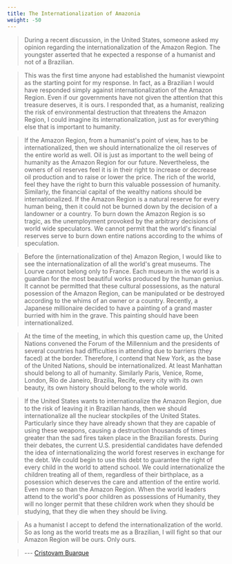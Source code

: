 ```yaml
---
title: The Internationalization of Amazonia
weight: -50
---
```


> During a recent discussion, in the United States, someone asked my opinion regarding the internationalization of the Amazon Region. The youngster asserted that he expected a response of a humanist and not of a Brazilian.

> This was the first time anyone had established the humanist viewpoint as the starting point for my response. In fact, as a Brazilian I would have responded simply against internationalization of the Amazon Region. Even if our governments have not given the attention that this treasure deserves, it is ours. I responded that, as a humanist, realizing the risk of environmental destruction that threatens the Amazon Region, I could imagine its internationalization, just as for everything else that is important to humanity.
 
> If the Amazon Region, from a humanist's point of view, has to be internationalized, then we should internationalize the oil reserves of the entire world as well. Oil is just as important to the well being of humanity as the Amazon Region for our future. Nevertheless, the owners of oil reserves feel it is in their right to increase or decrease oil production and to raise or lower the price. The rich of the world, feel they have the right to burn this valuable possession of humanity. Similarly, the financial capital of the wealthy nations should be internationalized. If the Amazon Region is a natural reserve for every human being, then it could not be burned down by the decision of a landowner or a country. To burn down the Amazon Region is so tragic, as the unemployment provoked by the arbitrary decisions of world wide speculators. We cannot permit that the world's financial reserves serve to burn down entire nations according to the whims of speculation.
 
> Before the (internationalization of the) Amazon Region, I would like to see the internationalization of all the world's great museums. The Lourve cannot belong only to France. Each museum in the world is a guardian for the most beautiful works produced by the human genius. It cannot be permitted that these cultural possessions, as the natural posession of the Amazon Region, can be manipulated or be destroyed according to the whims of an owner or a country. Recently, a Japanese millionaire decided to have a painting of a grand master burried with him in the grave. This painting should have been internationalized.
 
> At the time of the meeting, in which this question came up, the United Nations convened the Forum of the Millennium and the presidents of several countries had difficulties in attending due to barriers (they faced) at the border. Therefore, I contend that New York, as the base of the United Nations, should be internationalized. At least Manhattan should belong to all of humanity. Similarly Paris, Venice, Rome, London, Rio de Janeiro, Brazilia, Recife, every city with its own beauty, its own history should belong to the whole world.
 
> If the United States wants to internationalize the Amazon Region, due to the risk of leaving it in Brazilian hands, then we should internationalize all the nuclear stockpiles of the United States. Particularly since they have already shown that they are capable of using these weapons, causing a destruction thousands of times greater than the sad fires taken place in the Brazilian forests.
> During their debates, the current U.S. presidential candidates have defended the idea of internationalizing the world forest reserves in exchange for the debt. We could begin to use this debt to guarantee the right of every child in the world to attend school. We could internationalize the children treating all of them, regardless of their birthplace, as a posession which deserves the care and attention of the entire world. Even more so than the Amazon Region. When the world leaders attend to the world's poor children as possessions of Humanity, they will no longer permit that these children work when they should be studying, that they die when they should be living.
 
> As a humanist I accept to defend the internationalization of the world. So as long as the world treats me as a Brazilian, I will fight so that our Amazon Region will be ours. Only ours.

> --- [Cristovam Buarque](http://en.wikipedia.org/wiki/Cristovam_Buarque)

